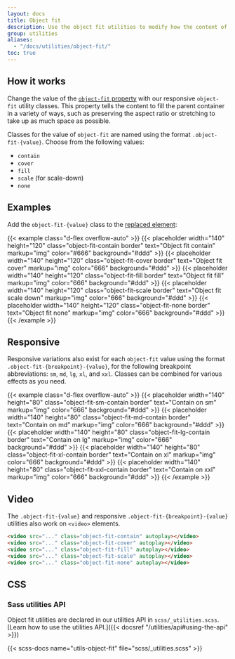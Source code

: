 ```yaml
---
layout: docs
title: Object fit
description: Use the object fit utilities to modify how the content of a [replaced element](https://developer.mozilla.org/en-US/docs/Web/CSS/Replaced_element), such as an `<img>` or `<video>`, should be resized to fit its container.
group: utilities
aliases:
  - "/docs/utilities/object-fit/"
toc: true
---
```


## How it works

Change the value of the [`object-fit` property](https://developer.mozilla.org/en-US/docs/Web/CSS/object-fit) with our responsive `object-fit` utility classes. This property tells the content to fill the parent container in a variety of ways, such as preserving the aspect ratio or stretching to take up as much space as possible.

Classes for the value of `object-fit` are named using the format `.object-fit-{value}`. Choose from the following values:

- `contain`
- `cover`
- `fill`
- `scale` (for scale-down)
- `none`

## Examples

Add the `object-fit-{value}` class to the [replaced element](https://developer.mozilla.org/en-US/docs/Web/CSS/Replaced_element):

{{< example class="d-flex overflow-auto" >}}
{{< placeholder width="140" height="120" class="object-fit-contain border" text="Object fit contain" markup="img" color="#666" background="#ddd" >}}
{{< placeholder width="140" height="120" class="object-fit-cover border" text="Object fit cover" markup="img" color="666" background="#ddd" >}}
{{< placeholder width="140" height="120" class="object-fit-fill border" text="Object fit fill" markup="img" color="666" background="#ddd" >}}
{{< placeholder width="140" height="120" class="object-fit-scale border" text="Object fit scale down" markup="img" color="666" background="#ddd" >}}
{{< placeholder width="140" height="120" class="object-fit-none border" text="Object fit none" markup="img" color="666" background="#ddd" >}}
{{< /example >}}

## Responsive

Responsive variations also exist for each `object-fit` value using the format `.object-fit-{breakpoint}-{value}`, for the following breakpoint abbreviations: `sm`, `md`, `lg`, `xl`, and `xxl`. Classes can be combined for various effects as you need.

{{< example class="d-flex overflow-auto" >}}
{{< placeholder width="140" height="80" class="object-fit-sm-contain border" text="Contain on sm" markup="img" color="666" background="#ddd" >}}
{{< placeholder width="140" height="80" class="object-fit-md-contain border" text="Contain on md" markup="img" color="666" background="#ddd" >}}
{{< placeholder width="140" height="80" class="object-fit-lg-contain border" text="Contain on lg" markup="img" color="666" background="#ddd" >}}
{{< placeholder width="140" height="80" class="object-fit-xl-contain border" text="Contain on xl" markup="img" color="666" background="#ddd" >}}
{{< placeholder width="140" height="80" class="object-fit-xxl-contain border" text="Contain on xxl" markup="img" color="666" background="#ddd" >}}
{{< /example >}}

## Video

The `.object-fit-{value}` and responsive `.object-fit-{breakpoint}-{value}` utilities also work on `<video>` elements.

```html
<video src="..." class="object-fit-contain" autoplay></video>
<video src="..." class="object-fit-cover" autoplay></video>
<video src="..." class="object-fit-fill" autoplay></video>
<video src="..." class="object-fit-scale" autoplay></video>
<video src="..." class="object-fit-none" autoplay></video>
```

## CSS

### Sass utilities API

Object fit utilities are declared in our utilities API in `scss/_utilities.scss`. [Learn how to use the utilities API.]({{< docsref "/utilities/api#using-the-api" >}})

{{< scss-docs name="utils-object-fit" file="scss/_utilities.scss" >}}
